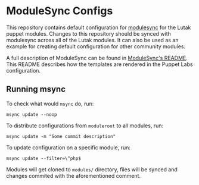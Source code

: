 ModuleSync Configs
==================

This repository contains default configuration for
[modulesync](http://github.com/puppetlabs/modulesync) for the Lutak
puppet modules. Changes to this repository should be synced with modulesync
across all of the Lutak modules. It can also be used as an example for
creating default configuration for other community modules.

A full description of ModuleSync can be found in [ModuleSync's
README](https://github.com/puppetlabs/modulesync). This README describes how
the templates are rendered in the Puppet Labs configuration.

## Running msync

To check what would `msync` do, run:

```
msync update --noop
```

To distribute configurations from `moduleroot` to all modules, run:

```
msync update -m "Some commit description"
```

To update configuration on a specific module, run:

```
msync update --filter=\^php$ 
```

Modules will get cloned to `modules/` directory, files will be synced and
changes commited with the aforementioned comment.
